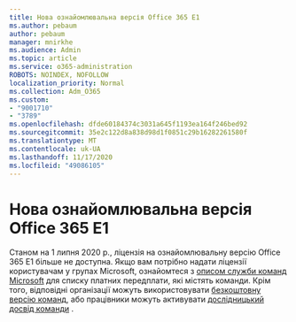 ```yaml
---
title: Нова ознайомлювальна версія Office 365 E1
ms.author: pebaum
author: pebaum
manager: mnirkhe
ms.audience: Admin
ms.topic: article
ms.service: o365-administration
ROBOTS: NOINDEX, NOFOLLOW
localization_priority: Normal
ms.collection: Adm_O365
ms.custom:
- "9001710"
- "3789"
ms.openlocfilehash: dfde60184374c3031a645f1193ea164f246bed92
ms.sourcegitcommit: 35e2c122d8a838d98d1f0851c29b16282261580f
ms.translationtype: MT
ms.contentlocale: uk-UA
ms.lasthandoff: 11/17/2020
ms.locfileid: "49086105"
---
```

# <a name="new-office-365-e1-trial"></a>Нова ознайомлювальна версія Office 365 E1

Станом на 1 липня 2020 р., ліцензія на ознайомлювальну версію Office 365 E1 більше не доступна. Якщо вам потрібно надати ліцензії користувачам у групах Microsoft, ознайомтеся з [описом служби команд Microsoft](https://docs.microsoft.com/office365/servicedescriptions/teams-service-description) для списку платних передплати, які містять команди. Крім того, відповідні організації можуть використовувати [безкоштовну версію команд](https://support.office.com/article/Welcome-to-Microsoft-Teams-free-6d79a648-6913-4696-9237-ed13de64ae3c), або працівники можуть активувати [дослідницький досвід команди](https://docs.microsoft.com/MicrosoftTeams/teams-exploratory) .
